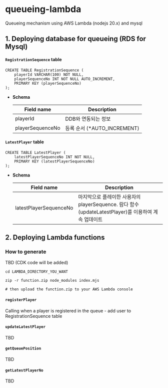 # queueing-lambda
Queueing mechanism using AWS Lambda (nodejs 20.x) and mysql

## 1. Deploying database for queueing (RDS for Mysql)

#### `RegistrationSequence` table
```
CREATE TABLE RegistrationSequence (
    playerId VARCHAR(100) NOT NULL,
    playerSequenceNo INT NOT NULL AUTO_INCREMENT,
    PRIMARY KEY (playerSequenceNo)
);
```

- **Schema**

    | Field name | Description |
    | --- | --- |
    | playerId | DDB와 연동되는 정보 |
    | playerSequenceNo | 등록 순서  (*AUTO_INCREMENT) |


#### `LatestPlayer` table

```
CREATE TABLE LatestPlayer (
    latestPlayerSequenceNo INT NOT NULL,
    PRIMARY KEY (latestPlayerSequenceNo)
);
```

- **Schema**

    | Field name | Description |
    | --- | --- |
    | latestPlayerSequenceNo | 마지막으로 플레이한 사용자의 playerSequence. 람다 함수 (updateLatestPlayer)를 이용하여 계속 업데이트 |


## 2. Deploying Lambda functions 

### How to generate
TBD (CDK code will be added)

```
cd LAMBDA_DIRECTORY_YOU_WANT

zip -r function.zip node_modules index.mjs   

# then upload the function.zip to your AWS Lambda console
```


#### `registerPlayer` 
Calling when a player is registered in the queue - add user to RegistrationSequence table

####  `updateLatestPlayer`
TBD

#### `getQueuePosition`
TBD

#### `getLatestPlayerNo`
TBD

